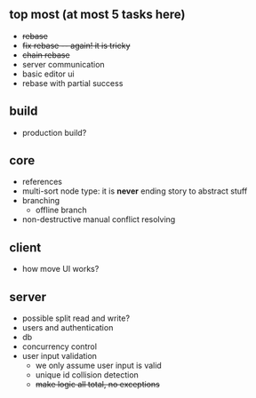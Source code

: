 
## top most (at most 5 tasks here)

* ~~rebase~~
* ~~fix rebase -- again! it is tricky~~
* ~~chain rebase~~
* server communication
* basic editor ui
* rebase with partial success

## build
* production build?

## core

* references
* multi-sort node type: it is **never** ending story to abstract stuff
* branching
    * offline branch
* non-destructive manual conflict resolving

## client

* how move UI works?

## server

* possible split read and write?
* users and authentication
* db
* concurrency control
* user input validation
    * we only assume user input is valid
    * unique id collision detection
    * ~~make logic all total, no exceptions~~

